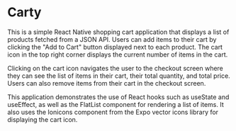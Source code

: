 # Carty


This is a simple React Native shopping cart application that displays a list of products fetched from a JSON API. Users can add items to their cart by clicking the "Add to Cart" button displayed next to each product. The cart icon in the top right corner displays the current number of items in the cart. 

Clicking on the cart icon navigates the user to the checkout screen where they can see the list of items in their cart, their total quantity, and total price. Users can also remove items from their cart in the checkout screen. 

This application demonstrates the use of React hooks such as useState and useEffect, as well as the FlatList component for rendering a list of items. It also uses the Ionicons component from the Expo vector icons library for displaying the cart icon.
